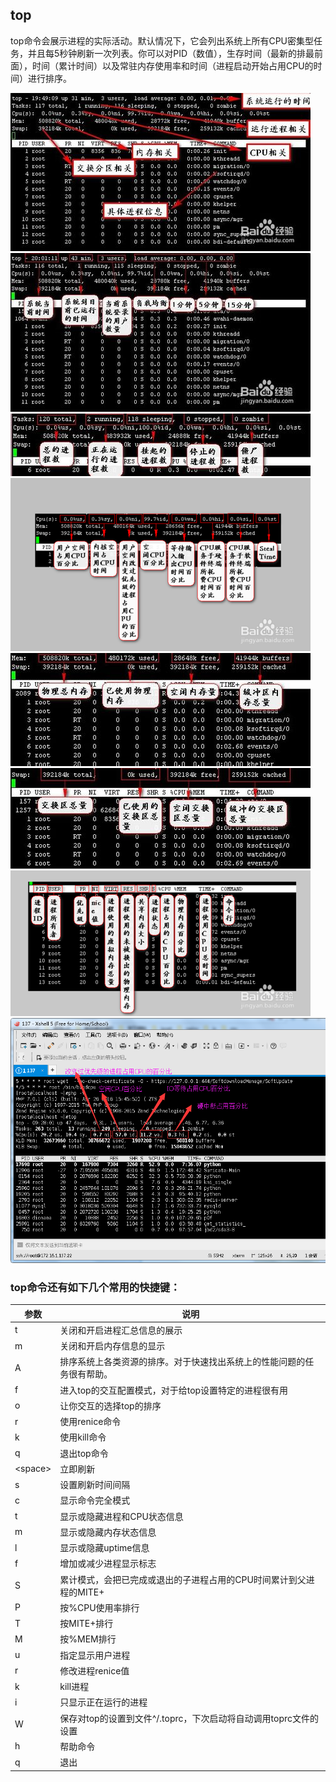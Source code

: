 top
------
top命令会展示进程的实际活动。默认情况下，它会列出系统上所有CPU密集型任务，并且每5秒钟刷新一次列表。你可以对PID（数值），生存时间（最新的排最前面），时间（累计时间）以及常驻内存使用率和时间（进程启动开始占用CPU的时间）进行排序。

![01](01.jpg)
![02](02.jpg)
![03](03.jpg)
![04](04.jpg)
![05](05.jpg)
![06](06.jpg)
![07](07.jpg)
![top](top.png)

### top命令还有如下几个常用的快捷键：
| 参数 | 说明 |
| ----- | ----- |
|t| 关闭和开启进程汇总信息的展示|
|m|关闭和开启内存信息的显示|
|A|排序系统上各类资源的排序。对于快速找出系统上的性能问题的任务很有帮助。|
|f|进入top的交互配置模式，对于给top设置特定的进程很有用|
|o|让你交互的选择top的排序|
|r|使用renice命令|
|k|使用kill命令|
|q|退出top命令|
|<space\>|立即刷新|
|s|设置刷新时间间隔|
|c|显示命令完全模式|
|t|显示或隐藏进程和CPU状态信息|
|m|显示或隐藏内存状态信息|
|l|显示或隐藏uptime信息|
|f|增加或减少进程显示标志|
|S|累计模式，会把已完成或退出的子进程占用的CPU时间累计到父进程的MITE+|
|P|按%CPU使用率排行|
|T|按MITE+排行|
|M|按%MEM排行|
|u|指定显示用户进程|
|r|修改进程renice值|
|k|kill进程|
|i|只显示正在运行的进程|
|W|保存对top的设置到文件^/.toprc，下次启动将自动调用toprc文件的设置|
|h|帮助命令|
|q|退出|